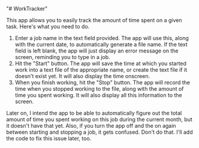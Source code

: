 "# WorkTracker" 

This app allows you to easily track the amount of time spent on a given task.  Here's what you need to do.

1)  Enter a job name in the text field provided.  The app will use this, along with the current date, to automatically generate a file name.  If the text field is left blank, the app will just display an error message on the screen, reminding you to type in a job.
2)  Hit the "Start" button.  The app will save the time at which you started work into a text file of the appropriate name, or create the text file if it doesn't exist yet.  It will also display the time onscreen.
3)  When you finish working, hit the "Stop" button.  The app will record the time when you stopped working to the file, along with the amount of time you spent working.  It will also display all this information to the screen.

Later on, I intend the app to be able to automatically figure out the total amount of time you spent working on this job during the current month, but it doesn't have that yet.  Also, if you turn the app off and the on again between starting and stopping a job, it gets confused.  Don't do that.  I'll add the code to fix this issue later, too.
